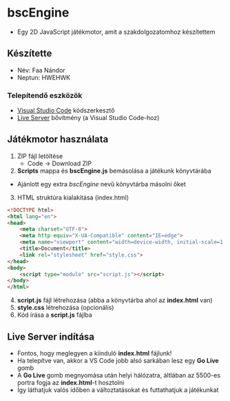 # bscEngine
- Egy 2D JavaScript játékmotor, amit a szakdolgozatomhoz készítettem

## Készítette
- Név: Faa Nándor
- Neptun: HWEHWK

### Telepítendő eszközök

*  [Visual Studio Code](https://code.visualstudio.com/#alt-downloads) kódszerkesztő
  * [Live Server](https://marketplace.visualstudio.com/items?itemName=ritwickdey.LiveServer) bővítmény (a Visual Studio Code-hoz)
  
## Játékmotor használata
1. ZIP fájl letöltése
    - Code -> Download ZIP
2. __Scripts__ mappa és __bscEngine.js__ bemásolása a játékunk könyvtárába
 - Ajánlott egy extra _bscEngine_ nevű könyvtárba másolni őket 
3. HTML struktúra kialakítása (index.html)
``` HTML
<!DOCTYPE html>
<html lang="en">
<head>
    <meta charset="UTF-8">
    <meta http-equiv="X-UA-Compatible" content="IE=edge">
    <meta name="viewport" content="width=device-width, initial-scale=1.0">
    <title>Document</title>
    <link rel="stylesheet" href="style.css">
</head>
<body>
    <script type="module" src="script.js"></script>
</body>
</html>
```
4. __script.js__ fájl létrehozása (abba a könyvtárba ahol az __index.html__ van)
5. __style.css__ létrehozása (opcionális)
6. Kód írása a __script.js__ fájlba

## Live Server indítása
- Fontos, hogy meglegyen a kiinduló __index.html__ fájlunk!
- Ha telepítve van, akkor a VS Code jobb alsó sarkában lesz egy __Go Live__ gomb
- A __Go Live__ gomb megnyomása után helyi hálózatra, áltlában az 5500-es portra fogja az __index.html__-t hosztolni
- Így láthatjuk valós időben a változtatásokat és futtathatjuk a játékunkat
